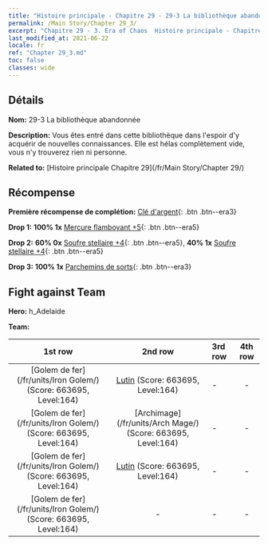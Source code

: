 ```yaml
---
title: "Histoire principale - Chapitre 29 - 29-3 La bibliothèque abandonnée"
permalink: /Main Story/Chapter 29_3/
excerpt: "Chapitre 29 - 3. Era of Chaos  Histoire principale - Chapitre 29_3. 29-3 La bibliothèque abandonnée"
last_modified_at: 2021-06-22
locale: fr
ref: "Chapter 29_3.md"
toc: false
classes: wide
---
```


## Détails

 **Nom:** 29-3 La bibliothèque abandonnée

 **Description:** Vous êtes entré dans cette bibliothèque dans l'espoir d'y acquérir de nouvelles connaissances. Elle est hélas complètement vide, vous n'y trouverez rien ni personne.

 **Related to:** [Histoire principale Chapitre 29](/fr/Main Story/Chapter 29/)

## Récompense

 **Première récompense de complétion:** [Clé d'argent](/ItemsFR/con_693/){: .btn .btn--era3}

 **Drop 1:** **100% 1x** [Mercure flamboyant +5](/ItemsFR/mat_98/){: .btn .btn--era5}

 **Drop 2:** **60% 0x** [Soufre stellaire +4](/ItemsFR/mat_92/){: .btn .btn--era5}, **40% 1x** [Soufre stellaire +4](/ItemsFR/mat_92/){: .btn .btn--era5}

 **Drop 3:** **100% 1x** [Parchemins de sorts](/ItemsFR/con_694/){: .btn .btn--era3}


## Fight against Team
 **Hero:** h_Adelaide

 **Team:**


  | 1st row | 2nd row | 3rd row | 4th row |
  |:----:|:----:|:----|:----:|
  | [Golem de fer](/fr/units/Iron Golem/) (Score: 663695, Level:164)  | [Lutin](/fr/units/Gremlin/) (Score: 663695, Level:164)  | - | - |
  | [Golem de fer](/fr/units/Iron Golem/) (Score: 663695, Level:164)  | [Archimage](/fr/units/Arch Mage/) (Score: 663695, Level:164)  | - | - |
  | [Golem de fer](/fr/units/Iron Golem/) (Score: 663695, Level:164)  | [Lutin](/fr/units/Gremlin/) (Score: 663695, Level:164)  | - | - |
  | [Golem de fer](/fr/units/Iron Golem/) (Score: 663695, Level:164)  | - | - | - |


